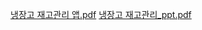 [냉장고 재고관리 앱.pdf](https://github.com/user-attachments/files/15945092/default.pdf)
[냉장고 재고관리_ppt.pdf](https://github.com/user-attachments/files/15945095/_ppt.pdf)
